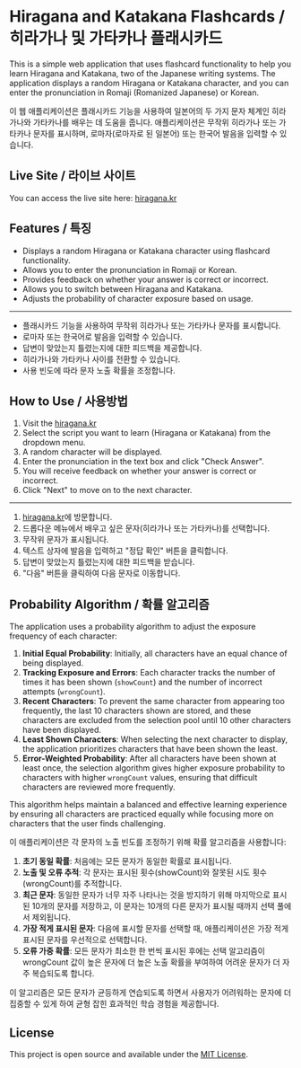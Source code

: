 # Hiragana and Katakana Flashcards / 히라가나 및 가타카나 플래시카드

This is a simple web application that uses flashcard functionality to help you learn Hiragana and Katakana, two of the Japanese writing systems. The application displays a random Hiragana or Katakana character, and you can enter the pronunciation in Romaji (Romanized Japanese) or Korean. 

이 웹 애플리케이션은 플래시카드 기능을 사용하여 일본어의 두 가지 문자 체계인 히라가나와 가타카나를 배우는 데 도움을 줍니다. 애플리케이션은 무작위 히라가나 또는 가타카나 문자를 표시하며, 로마자(로마자로 된 일본어) 또는 한국어 발음을 입력할 수 있습니다.

## Live Site / 라이브 사이트

You can access the live site here: [hiragana.kr](https://hiragana.kr/)

## Features / 특징

- Displays a random Hiragana or Katakana character using flashcard functionality.
- Allows you to enter the pronunciation in Romaji or Korean.
- Provides feedback on whether your answer is correct or incorrect.
- Allows you to switch between Hiragana and Katakana.
- Adjusts the probability of character exposure based on usage.

---

- 플래시카드 기능을 사용하여 무작위 히라가나 또는 가타카나 문자를 표시합니다.
- 로마자 또는 한국어로 발음을 입력할 수 있습니다.
- 답변이 맞았는지 틀렸는지에 대한 피드백을 제공합니다.
- 히라가나와 가타카나 사이를 전환할 수 있습니다.
- 사용 빈도에 따라 문자 노출 확률을 조정합니다.

## How to Use / 사용방법

1. Visit the [hiragana.kr](https://hiragana.kr/)
2. Select the script you want to learn (Hiragana or Katakana) from the dropdown menu.
3. A random character will be displayed.
4. Enter the pronunciation in the text box and click "Check Answer".
5. You will receive feedback on whether your answer is correct or incorrect.
6. Click "Next" to move on to the next character.

---

1. [hiragana.kr](https://hiragana.kr/)에 방문합니다.
2. 드롭다운 메뉴에서 배우고 싶은 문자(히라가나 또는 가타카나)를 선택합니다.
3. 무작위 문자가 표시됩니다.
4. 텍스트 상자에 발음을 입력하고 "정답 확인" 버튼을 클릭합니다.
5. 답변이 맞았는지 틀렸는지에 대한 피드백을 받습니다.
6. "다음" 버튼을 클릭하여 다음 문자로 이동합니다.

## Probability Algorithm / 확률 알고리즘

The application uses a probability algorithm to adjust the exposure frequency of each character:

1. **Initial Equal Probability**: Initially, all characters have an equal chance of being displayed.
2. **Tracking Exposure and Errors**: Each character tracks the number of times it has been shown (`showCount`) and the number of incorrect attempts (`wrongCount`).
3. **Recent Characters**: To prevent the same character from appearing too frequently, the last 10 characters shown are stored, and these characters are excluded from the selection pool until 10 other characters have been displayed.
4. **Least Shown Characters**: When selecting the next character to display, the application prioritizes characters that have been shown the least.
5. **Error-Weighted Probability**: After all characters have been shown at least once, the selection algorithm gives higher exposure probability to characters with higher `wrongCount` values, ensuring that difficult characters are reviewed more frequently.

This algorithm helps maintain a balanced and effective learning experience by ensuring all characters are practiced equally while focusing more on characters that the user finds challenging.

이 애플리케이션은 각 문자의 노출 빈도를 조정하기 위해 확률 알고리즘을 사용합니다:

1. **초기 동일 확률**: 처음에는 모든 문자가 동일한 확률로 표시됩니다.
2. **노출 및 오류 추적**: 각 문자는 표시된 횟수(showCount)와 잘못된 시도 횟수(wrongCount)를 추적합니다.
3. **최근 문자**: 동일한 문자가 너무 자주 나타나는 것을 방지하기 위해 마지막으로 표시된 10개의 문자를 저장하고, 이 문자는 10개의 다른 문자가 표시될 때까지 선택 풀에서 제외됩니다.
4. **가장 적게 표시된 문자**: 다음에 표시할 문자를 선택할 때, 애플리케이션은 가장 적게 표시된 문자를 우선적으로 선택합니다.
5. **오류 가중 확률**: 모든 문자가 최소한 한 번씩 표시된 후에는 선택 알고리즘이 wrongCount 값이 높은 문자에 더 높은 노출 확률을 부여하여 어려운 문자가 더 자주 복습되도록 합니다.

이 알고리즘은 모든 문자가 균등하게 연습되도록 하면서 사용자가 어려워하는 문자에 더 집중할 수 있게 하여 균형 잡힌 효과적인 학습 경험을 제공합니다.

## License

This project is open source and available under the [MIT License](LICENSE).
